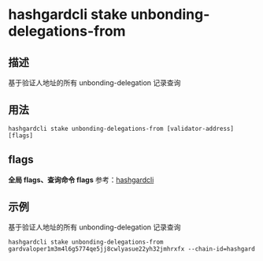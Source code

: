 # hashgardcli stake unbonding-delegations-from

## 描述

基于验证人地址的所有 unbonding-delegation 记录查询

## 用法

```
hashgardcli stake unbonding-delegations-from [validator-address] [flags]
```

## flags

**全局 flags、查询命令 flags** 参考：[hashgardcli](../README.md)

## 示例

基于验证人地址的所有 unbonding-delegation 记录查询

```
hashgardcli stake unbonding-delegations-from gardvaloper1m3m4l6g5774qe5jj8cwlyasue22yh32jmhrxfx --chain-id=hashgard
```
